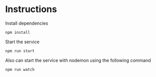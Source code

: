 # Instructions
Install dependencies
```
npm install
```

Start the service
```
npm run start
```

Also can start the service with nodemon using the following command
```
npm run watch
```